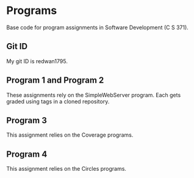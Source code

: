 # Programs
Base code for program assignments in Software Development (C S 371). 

## Git ID
My git ID is redwan1795.

## Program 1 and Program 2
These assignments rely on the SimpleWebServer program. Each gets graded using tags in a cloned repository. 

## Program 3
This assignment relies on the Coverage programs. 

## Program 4
This assignment relies on the Circles programs. 
